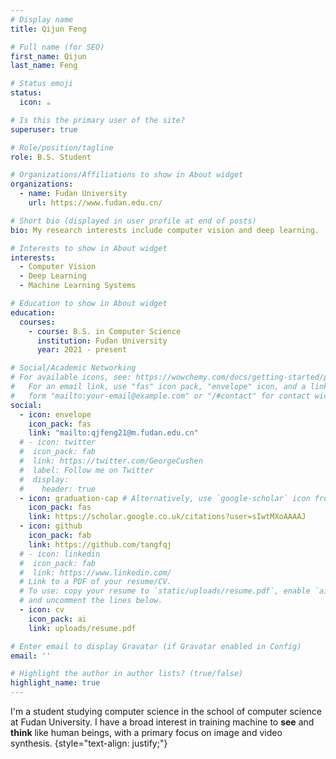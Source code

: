 ```yaml
---
# Display name
title: Qijun Feng

# Full name (for SEO)
first_name: Qijun
last_name: Feng

# Status emoji
status:
  icon: ☕️

# Is this the primary user of the site?
superuser: true

# Role/position/tagline
role: B.S. Student

# Organizations/Affiliations to show in About widget
organizations:
  - name: Fudan University
    url: https://www.fudan.edu.cn/

# Short bio (displayed in user profile at end of posts)
bio: My research interests include computer vision and deep learning.

# Interests to show in About widget
interests:
  - Computer Vision
  - Deep Learning
  - Machine Learning Systems

# Education to show in About widget
education:
  courses:
    - course: B.S. in Computer Science
      institution: Fudan University
      year: 2021 - present

# Social/Academic Networking
# For available icons, see: https://wowchemy.com/docs/getting-started/page-builder/#icons
#   For an email link, use "fas" icon pack, "envelope" icon, and a link in the
#   form "mailto:your-email@example.com" or "/#contact" for contact widget.
social:
  - icon: envelope
    icon_pack: fas
    link: "mailto:qjfeng21@m.fudan.edu.cn"
  # - icon: twitter
  #  icon_pack: fab
  #  link: https://twitter.com/GeorgeCushen
  #  label: Follow me on Twitter
  #  display:
  #    header: true
  - icon: graduation-cap # Alternatively, use `google-scholar` icon from `ai` icon pack
    icon_pack: fas
    link: https://scholar.google.co.uk/citations?user=sIwtMXoAAAAJ
  - icon: github
    icon_pack: fab
    link: https://github.com/tangfqj
  # - icon: linkedin
  #  icon_pack: fab
  #  link: https://www.linkedin.com/
  # Link to a PDF of your resume/CV.
  # To use: copy your resume to `static/uploads/resume.pdf`, enable `ai` icons in `params.yaml`,
  # and uncomment the lines below.
  - icon: cv
    icon_pack: ai
    link: uploads/resume.pdf

# Enter email to display Gravatar (if Gravatar enabled in Config)
email: ''

# Highlight the author in author lists? (true/false)
highlight_name: true
---
```


I'm a student studying computer science in the school of computer science at Fudan University. I have a broad interest in training machine to **see** and **think** like human beings, with a primary focus on image and video synthesis.
{style="text-align: justify;"}
